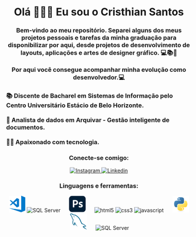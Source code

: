 <h1 align="center">Olá 🙋🏽‍♂️ Eu sou o Cristhian Santos</h1>
<h3 align="center">Bem-vindo ao meu repositório. Separei alguns dos meus projetos pessoais e tarefas da minha graduação para disponibilizar por aqui, desde projetos de desenvolvimento de layouts, aplicações e artes de designer gráfico. 💻📚🎨 <br><br> Por aqui você consegue acompanhar minha evolução como desenvolvedor.💻</h3>

<h3>📚 Discente de Bacharel em Sistemas de Informação pelo Centro Universitário Estácio de Belo Horizonte.<br><br>
📜 Analista de dados em Arquivar - Gestão inteligente de documentos.<br><br>
📱🎥 Apaixonado com tecnologia.<h3>
<h3 align="center">Conecte-se comigo:</h3>

<p align="center">
<a href="https://www.instagram.com/cristhian_lipe/">
<img alt="Instagram" src="https://cdn.jsdelivr.net/npm/simple-icons@v3/icons/instagram.svg" width="30" height="30">
</a>
   
<a href="https://www.linkedin.com/in/cristhian-felipe-santos/">
<img alt="Linkedin" src="https://cdn.jsdelivr.net/npm/simple-icons@v3/icons/linkedin.svg" border="0" width="30" height="30">
</a>
</p>
<h3 align="center">Linguagens e ferramentas:</h3>
<p align="center">

<img  alt="Visual Studio Code" width="45" height="45" src="https://raw.githubusercontent.com/github/explore/80688e429a7d4ef2fca1e82350fe8e3517d3494d/topics/visual-studio-code/visual-studio-code.png">                        
<img src="https://upload.wikimedia.org/wikipedia/commons/thumb/5/5f/Microsoft_Office_logo_%282019%E2%80%93present%29.svg/512px-Microsoft_Office_logo_%282019%E2%80%93present%29.svg.png" alt="SQL Server" width="45" height="45"/>&nbsp;&nbsp;&nbsp;&nbsp;&nbsp;                     
<img src="https://raw.githubusercontent.com/devicons/devicon/40cd6bc89a299dc50ac289f8e3b071d0dff49d9c/icons/photoshop/photoshop-plain.svg" alt="Photoshop" width="45" height="45"/>&nbsp;&nbsp;&nbsp;&nbsp;&nbsp;
<img src="https://devicons.github.io/devicon/devicon.git/icons/html5/html5-original-wordmark.svg" alt="html5" width="45" height="45"/> 
<img src="https://devicons.github.io/devicon/devicon.git/icons/css3/css3-original-wordmark.svg" alt="css3" width="45" height="45"/> 
<img src="https://devicons.github.io/devicon/devicon.git/icons/javascript/javascript-original.svg" alt="javascript" width="45" height="45"/>&nbsp;&nbsp;&nbsp;&nbsp;&nbsp;
<img src="https://raw.githubusercontent.com/devicons/devicon/40cd6bc89a299dc50ac289f8e3b071d0dff49d9c/icons/python/python-original.svg" alt="Python" width="45" height="45"/>&nbsp;&nbsp;&nbsp;&nbsp;&nbsp;
<img src="https://raw.githubusercontent.com/devicons/devicon/40cd6bc89a299dc50ac289f8e3b071d0dff49d9c/icons/mysql/mysql-original.svg" alt="MySQl" width="45" height="45"/>&nbsp;&nbsp;&nbsp;&nbsp;&nbsp;
<img src="https://i.pinimg.com/originals/c7/28/0c/c7280cbc0bdd4608d6c09cd89ae9c4ca.png" alt="SQL Server" width="45" height="45"/>&nbsp;&nbsp;&nbsp;&nbsp;&nbsp;
